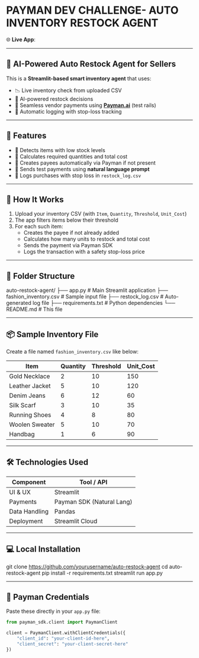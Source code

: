 # PAYMAN DEV CHALLENGE- AUTO INVENTORY RESTOCK AGENT

🌐 **Live App**: 

---

## 🤖 AI-Powered Auto Restock Agent for Sellers

This is a **Streamlit-based smart inventory agent** that uses:

- 📉 Live inventory check from uploaded CSV
- 🧠 AI-powered restock decisions
- 💸 Seamless vendor payments using **[Payman.ai](https://payman.ai)** (test rails)
- 🧾 Automatic logging with stop-loss tracking

---

## 🚀 Features

- 🧵 Detects items with low stock levels
- 🧮 Calculates required quantities and total cost
- 🧾 Creates payees automatically via Payman if not present
- 💸 Sends test payments using **natural language prompt**
- 📒 Logs purchases with stop loss in `restock_log.csv`

---

## 🧠 How It Works

1. Upload your inventory CSV (with `Item`, `Quantity`, `Threshold`, `Unit_Cost`)
2. The app filters items below their threshold
3. For each such item:
   - Creates the payee if not already added
   - Calculates how many units to restock and total cost
   - Sends the payment via Payman SDK
   - Logs the transaction with a safety stop-loss price

---

## 📂 Folder Structure
auto-restock-agent/
├── app.py # Main Streamlit application
├── fashion_inventory.csv # Sample input file
├── restock_log.csv # Auto-generated log file
├── requirements.txt # Python dependencies
└── README.md # This file

---

## 📦 Sample Inventory File

Create a file named `fashion_inventory.csv` like below:

| Item            | Quantity | Threshold | Unit_Cost |
|-----------------|----------|-----------|-----------|
| Gold Necklace   | 2        | 10        | 150       |
| Leather Jacket  | 5        | 10        | 120       |
| Denim Jeans     | 6        | 12        | 60        |
| Silk Scarf      | 3        | 10        | 35        |
| Running Shoes   | 4        | 8         | 80        |
| Woolen Sweater  | 5        | 10        | 70        |
| Handbag         | 1        | 6         | 90        |

---

## 🛠️ Technologies Used

| Component        | Tool / API                |
|------------------|---------------------------|
| UI & UX          | Streamlit                 |
| Payments         | Payman SDK (Natural Lang) |
| Data Handling    | Pandas                    |
| Deployment       | Streamlit Cloud           |

---

## 💻 Local Installation

git clone https://github.com/yourusername/auto-restock-agent
cd auto-restock-agent
pip install -r requirements.txt
streamlit run app.py

---
## 🔐 Payman Credentials

Paste these directly in your `app.py` file:

```python
from payman_sdk.client import PaymanClient

client = PaymanClient.withClientCredentials({
    "client_id": "your-client-id-here",
    "client_secret": "your-client-secret-here"
})
